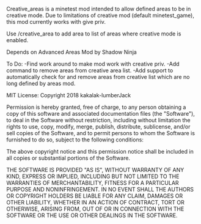 Creative_areas is a minetest mod intended to allow defined areas to be in creative mode. Due to limitations of creative mod (default minetest_game), this mod currently works with give priv.

Use /creative_area <area ID number> to add area to list of areas where creative mode is enabled.

Depends on Advanced Areas Mod by Shadow Ninja

To Do:
-Find work around to make mod work with creative priv.
-Add command to remove areas from creative area list.
-Add support to automatically check for and remove areas from creative list which are no long defined by areas mod.



MIT License:
Copyright 2018 kakalak-lumberJack

Permission is hereby granted, free of charge, to any person obtaining a copy of this software and associated documentation files (the "Software"), to deal in the Software without restriction, including without limitation the rights to use, copy, modify, merge, publish, distribute, sublicense, and/or sell copies of the Software, and to permit persons to whom the Software is furnished to do so, subject to the following conditions:

The above copyright notice and this permission notice shall be included in all copies or substantial portions of the Software.

THE SOFTWARE IS PROVIDED "AS IS", WITHOUT WARRANTY OF ANY KIND, EXPRESS OR IMPLIED, INCLUDING BUT NOT LIMITED TO THE WARRANTIES OF MERCHANTABILITY, FITNESS FOR A PARTICULAR PURPOSE AND NONINFRINGEMENT. IN NO EVENT SHALL THE AUTHORS OR COPYRIGHT HOLDERS BE LIABLE FOR ANY CLAIM, DAMAGES OR OTHER LIABILITY, WHETHER IN AN ACTION OF CONTRACT, TORT OR OTHERWISE, ARISING FROM, OUT OF OR IN CONNECTION WITH THE SOFTWARE OR THE USE OR OTHER DEALINGS IN THE SOFTWARE.
